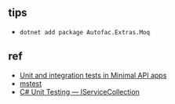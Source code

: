 
## tips
+ `dotnet add package Autofac.Extras.Moq`


## ref
+ [Unit and integration tests in Minimal API apps](https://learn.microsoft.com/en-us/aspnet/core/fundamentals/minimal-apis/test-min-api?view=aspnetcore-7.0)
+ [mstest](https://learn.microsoft.com/en-us/dotnet/core/testing/unit-testing-with-mstest)
+ [C# Unit Testing — IServiceCollection](https://medium.com/@kevin.dconinck/c-unit-testing-eef38ca9beeb)